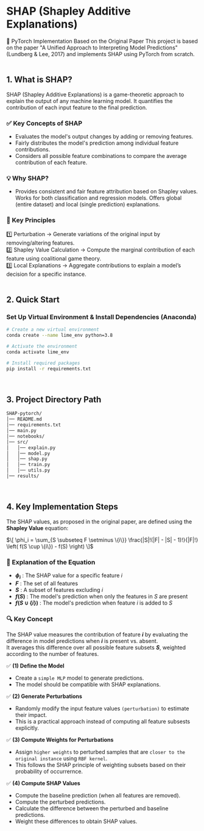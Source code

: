 # SHAP (Shapley Additive Explanations)
📢 PyTorch Implementation Based on the Original Paper
This project is based on the paper "A Unified Approach to Interpreting Model Predictions" (Lundberg & Lee, 2017)
and implements SHAP using PyTorch from scratch.
<br/>
<br/>
## 1. What is SHAP?
SHAP (Shapley Additive Explanations) is a game-theoretic approach to explain the output of any machine learning model.
It quantifies the contribution of each input feature to the final prediction.

### ✅ Key Concepts of SHAP
  - Evaluates the model's output changes by adding or removing features.
  - Fairly distributes the model's prediction among individual feature contributions.
  - Considers all possible feature combinations to compare the average contribution of each feature.

### 💡 Why SHAP? <br/>
- Provides consistent and fair feature attribution based on Shapley values. Works for both classification and regression models. Offers global (entire dataset) and local (single prediction) explanations.

### 🌟 Key Principles <br/>
1️⃣ Perturbation → Generate variations of the original input by removing/altering features.<br/>
2️⃣ Shapley Value Calculation → Compute the marginal contribution of each feature using coalitional game theory.<br/>
3️⃣ Local Explanations → Aggregate contributions to explain a model’s decision for a specific instance.
<br/>
<br/>
## 2. Quick Start
### **Set Up Virtual Environment & Install Dependencies (Anaconda)**
```bash
# Create a new virtual environment
conda create --name lime_env python=3.8

# Activate the environment
conda activate lime_env

# Install required packages
pip install -r requirements.txt
```
<br/>

## 3. Project Directory Path

```bash
SHAP-pytorch/
│── README.md                 
│── requirements.txt
│── main.py
│── notebooks/     
│── src/                      
│   │── explain.py
│   │── model.py          
│   │── shap.py
│   │── train.py                
│   │── utils.py              
│── results/
```
<br/>

## 4. Key Implementation Steps

The SHAP values, as proposed in the original paper, are defined using the **Shapley Value** equation:

$\[
\phi_i = \sum_{S \subseteq F \setminus \{i\}} \frac{|S|!(|F| - |S| - 1)!}{|F|!} \left( f(S \cup \{i\}) - f(S) \right)
\]$

### 📌 Explanation of the Equation

- **$\phi_i$** : The SHAP value for a specific feature $i$  
- **$F$** : The set of all features  
- **$S$** : A subset of features excluding $i$  
- **$f(S)$** : The model's prediction when only the features in $S$ are present  
- **$f(S \cup \{i\})$** : The model's prediction when feature $i$ is added to $S$  
  

### 🔍 Key Concept

The SHAP value measures the contribution of feature **$i$** by evaluating the difference in model predictions when **$i$** is present vs. absent.  
It averages this difference over all possible feature subsets **$S$**, weighted according to the number of features.


✅ **(1) Define the Model**
  - Create a `simple MLP` model to generate predictions.
  - The model should be compatible with SHAP explanations.
    
✅ **(2) Generate Perturbations**
  - Randomly modify the input feature values `(perturbation)` to estimate their impact.
  - This is a practical approach instead of computing all feature subsests explicitly.

✅ **(3) Compute Weights for Perturbations**
  - Assign `higher weights` to perturbed samples that are `closer to the original instance` using `RBF kernel`.
  - This follows the SHAP principle of weighting subsets based on their probability of occurrernce.
    
✅ **(4) Compute SHAP Values**
  - Compute the baseline prediction (when all features are removed).
  - Compute the perturbed predictions.
  - Calculate the difference between the perturbed and baseline predictions.
  - Weight these differences to obtain SHAP values.
